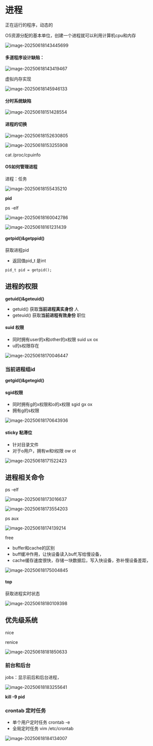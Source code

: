 # 进程

正在运行的程序，动态的

OS资源分配的基本单位，创建一个进程就可以利用计算机cpu和内存

![image-20250618143445699](C:\Users\LIYUFENG\AppData\Roaming\Typora\typora-user-images\image-20250618143445699.png)



#### 多道程序设计缺陷：

![image-20250618143419467](C:\Users\LIYUFENG\AppData\Roaming\Typora\typora-user-images\image-20250618143419467.png)

虚拟内存实现

![image-20250618145946133](C:\Users\LIYUFENG\AppData\Roaming\Typora\typora-user-images\image-20250618145946133.png)

#### 分时系统缺陷

![image-20250618151428554](C:\Users\LIYUFENG\AppData\Roaming\Typora\typora-user-images\image-20250618151428554.png)

#### 进程的切换

![image-20250618152630805](C:\Users\LIYUFENG\AppData\Roaming\Typora\typora-user-images\image-20250618152630805.png)

![image-20250618153255908](C:\Users\LIYUFENG\AppData\Roaming\Typora\typora-user-images\image-20250618153255908.png)

cat  /proc/cpuinfo

#### OS如何管理进程

进程：任务

![image-20250618155435210](C:\Users\LIYUFENG\AppData\Roaming\Typora\typora-user-images\image-20250618155435210.png)

**pid**

ps -elf

![image-20250618160042786](C:\Users\LIYUFENG\AppData\Roaming\Typora\typora-user-images\image-20250618160042786.png)

![image-20250618161231439](C:\Users\LIYUFENG\AppData\Roaming\Typora\typora-user-images\image-20250618161231439.png)

#### getpid()&getppid()

获取进程pid

- 返回值pid_t    是int

```
pid_t pid = getpid();
```

## 进程的权限

**getuid()&geteuid()**

- getuid() 获取**当前进程真实身份**		人
- geteuid() 获取**当前进程有效身份**   职位

#### **suid 权限**

- 同时拥有user的x和other的x权限 suid ux ox
- u的s权限存在

![image-20250618170046447](C:\Users\LIYUFENG\AppData\Roaming\Typora\typora-user-images\image-20250618170046447.png)

### 当前进程组id

**getgid()&getegid()**

#### sgid权限

- 同时拥有g的x权限和o的x权限  sgid gx ox
- 拥有g的s权限

![image-20250618170643936](C:\Users\LIYUFENG\AppData\Roaming\Typora\typora-user-images\image-20250618170643936.png)

#### sticky 粘滞位

- 针对目录文件
- 对于o用户，拥有w和t权限        ow ot

![image-20250618171522423](C:\Users\LIYUFENG\AppData\Roaming\Typora\typora-user-images\image-20250618171522423.png)

## 进程相关命令

ps -elf

![image-20250618173016637](C:\Users\LIYUFENG\AppData\Roaming\Typora\typora-user-images\image-20250618173016637.png)

![image-20250618173554203](C:\Users\LIYUFENG\AppData\Roaming\Typora\typora-user-images\image-20250618173554203.png)

ps aux

![image-20250618174139214](C:\Users\LIYUFENG\AppData\Roaming\Typora\typora-user-images\image-20250618174139214.png)

free

- buffer和cache的区别  
- buff缓冲作用，让快设备读入buff,写给慢设备，
- cache缓存速度很快，存储一块数据后，写入快设备，弥补慢设备差距，

![image-20250618175004845](C:\Users\LIYUFENG\AppData\Roaming\Typora\typora-user-images\image-20250618175004845.png)



#### top

获取进程实时状态

![image-20250618180109398](C:\Users\LIYUFENG\AppData\Roaming\Typora\typora-user-images\image-20250618180109398.png)

## 优先级系统

nice 

renice	

![image-20250618181850633](C:\Users\LIYUFENG\AppData\Roaming\Typora\typora-user-images\image-20250618181850633.png)



### 前台和后台

jobs：显示前后和后台进程，

![image-20250618183255641](C:\Users\LIYUFENG\AppData\Roaming\Typora\typora-user-images\image-20250618183255641.png)

**kill -9 pid**

### crontab 定时任务

- 单个用户定时任务  crontab -e
- 全局定时任务  vim  /etc/crontab

![image-20250618184134007](C:\Users\LIYUFENG\AppData\Roaming\Typora\typora-user-images\image-20250618184134007.png)